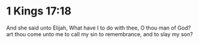 # 1 Kings 17:18

And she said unto Elijah, What have I to do with thee, O thou man of God? art thou come unto me to call my sin to remembrance, and to slay my son?